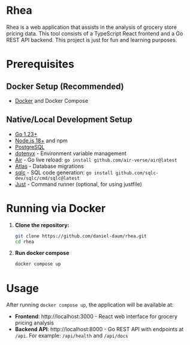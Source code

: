 # Rhea
Rhea is a web application that assists in the analysis of grocery store pricing data. This tool consists of a TypeScript React frontend and a Go REST API backend. This project is just for fun and learning purposes.

# Prerequisites

## Docker Setup (Recommended)
- [Docker](https://www.docker.com/get-started) and Docker Compose

## Native/Local Development Setup
- [Go 1.23+](https://golang.org/dl/)
- [Node.js 18+](https://nodejs.org/) and npm
- [PostgreSQL](https://www.postgresql.org/download/)
- [dotenvx](https://dotenvx.com/docs/install) - Environment variable management
- [Air](https://github.com/air-verse/air) - Go live reload: `go install github.com/air-verse/air@latest`
- [Atlas](https://atlasgo.io/getting-started#installation) - Database migrations
- [sqlc](https://sqlc.dev/) - SQL code generation: `go install github.com/sqlc-dev/sqlc/cmd/sqlc@latest`
- [Just](https://github.com/casey/just) - Command runner (optional, for using justfile)

# Running via Docker

1. **Clone the repository:**
    ```sh
    git clone https://github.com/daniel-daum/rhea.git
    cd rhea
    ```

2. **Run docker compose**
    ```sh
    docker compose up
    ```

# Usage

After running `docker compose up`, the application will be available at:
- **Frontend**: http://localhost:3000 - React web interface for grocery pricing analysis
- **Backend API**: http://localhost:8000 - Go REST API with endpoints at `/api`. For example: `/api/health` and `/api/docs`
    